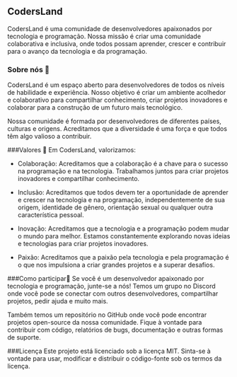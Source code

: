 ## CodersLand
CodersLand é uma comunidade de desenvolvedores apaixonados por tecnologia e programação. Nossa missão é criar uma comunidade colaborativa e inclusiva, onde todos possam aprender, crescer e contribuir para o avanço da tecnologia e da programação.

### Sobre nós 🍿
CodersLand é um espaço aberto para desenvolvedores de todos os níveis de habilidade e experiência. Nosso objetivo é criar um ambiente acolhedor e colaborativo para compartilhar conhecimento, criar projetos inovadores e colaborar para a construção de um futuro mais tecnológico.

Nossa comunidade é formada por desenvolvedores de diferentes países, culturas e origens. Acreditamos que a diversidade é uma força e que todos têm algo valioso a contribuir.

###Valores 🌈
Em CodersLand, valorizamos:

* Colaboração: Acreditamos que a colaboração é a chave para o sucesso na programação e na tecnologia. Trabalhamos juntos para criar projetos inovadores e compartilhar conhecimento.

* Inclusão: Acreditamos que todos devem ter a oportunidade de aprender e crescer na tecnologia e na programação, independentemente de sua origem, identidade de gênero, orientação sexual ou qualquer outra característica pessoal.

* Inovação: Acreditamos que a tecnologia e a programação podem mudar o mundo para melhor. Estamos constantemente explorando novas ideias e tecnologias para criar projetos inovadores.

* Paixão: Acreditamos que a paixão pela tecnologia e pela programação é o que nos impulsiona a criar grandes projetos e a superar desafios.

###Como participar🙋‍
Se você é um desenvolvedor apaixonado por tecnologia e programação, junte-se a nós! Temos um grupo no Discord onde você pode se conectar com outros desenvolvedores, compartilhar projetos, pedir ajuda e muito mais.

Também temos um repositório no GitHub onde você pode encontrar projetos open-source da nossa comunidade. Fique à vontade para contribuir com código, relatórios de bugs, documentação e outras formas de suporte.

###Licença
Este projeto está licenciado sob a licença MIT. Sinta-se à vontade para usar, modificar e distribuir o código-fonte sob os termos da licença.
